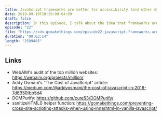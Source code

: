 ```yaml
---
title: JavaScript frameworks are better for accessibility (and other myths)
date: 2019-09-10T10:30:00-04:00
draft: false
description: In this episode, I talk about the idea that frameworks are better for accessibility (and other framework myths).
episode: "22"
file: "https://cdn.gomakethings.com/episode22-javascript-frameworks-are-better-for-accessibility-and-other-myths.mp3"
duration: "00:03:14"
length: "2509465"
---
```


## Links

- WebAIM's audit of the top million websites: https://webaim.org/projects/million/
- Addy Osmani's "The Cost of JavaScript" article: https://medium.com/@addyosmani/the-cost-of-javascript-in-2018-7d8950fbb5d4
- DOMPurify: https://github.com/cure53/DOMPurify/
- sanitizeHTML() helper function: https://gomakethings.com/preventing-cross-site-scripting-attacks-when-using-innerhtml-in-vanilla-javascript/